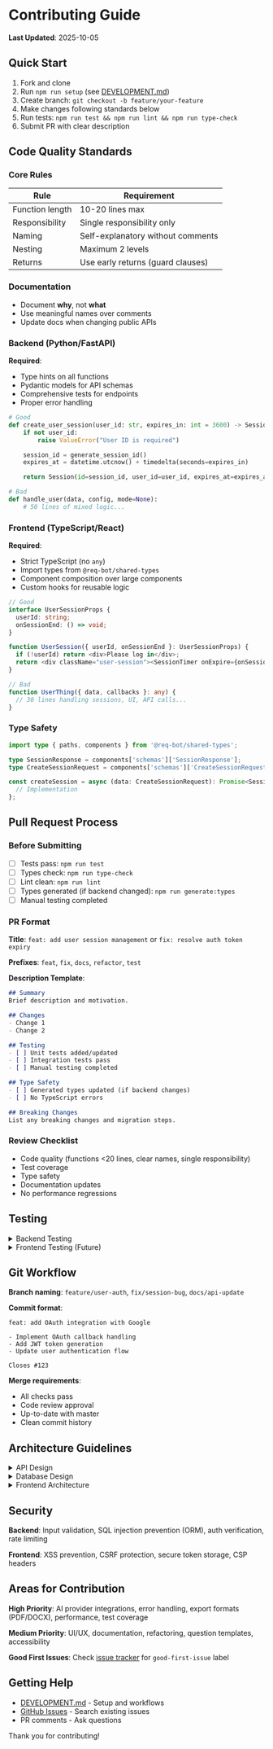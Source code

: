 # Contributing Guide

**Last Updated**: 2025-10-05

## Quick Start

1. Fork and clone
2. Run `npm run setup` (see [DEVELOPMENT.md](DEVELOPMENT.md))
3. Create branch: `git checkout -b feature/your-feature`
4. Make changes following standards below
5. Run tests: `npm run test && npm run lint && npm run type-check`
6. Submit PR with clear description

## Code Quality Standards

### Core Rules

| Rule | Requirement |
|------|-------------|
| Function length | 10-20 lines max |
| Responsibility | Single responsibility only |
| Naming | Self-explanatory without comments |
| Nesting | Maximum 2 levels |
| Returns | Use early returns (guard clauses) |

### Documentation

- Document **why**, not **what**
- Use meaningful names over comments
- Update docs when changing public APIs

### Backend (Python/FastAPI)

**Required**:
- Type hints on all functions
- Pydantic models for API schemas
- Comprehensive tests for endpoints
- Proper error handling

```python
# Good
def create_user_session(user_id: str, expires_in: int = 3600) -> Session:
    if not user_id:
        raise ValueError("User ID is required")

    session_id = generate_session_id()
    expires_at = datetime.utcnow() + timedelta(seconds=expires_in)

    return Session(id=session_id, user_id=user_id, expires_at=expires_at)

# Bad
def handle_user(data, config, mode=None):
    # 50 lines of mixed logic...
```

### Frontend (TypeScript/React)

**Required**:
- Strict TypeScript (no `any`)
- Import types from `@req-bot/shared-types`
- Component composition over large components
- Custom hooks for reusable logic

```typescript
// Good
interface UserSessionProps {
  userId: string;
  onSessionEnd: () => void;
}

function UserSession({ userId, onSessionEnd }: UserSessionProps) {
  if (!userId) return <div>Please log in</div>;
  return <div className="user-session"><SessionTimer onExpire={onSessionEnd} /></div>;
}

// Bad
function UserThing({ data, callbacks }: any) {
  // 30 lines handling sessions, UI, API calls...
}
```

### Type Safety

```typescript
import type { paths, components } from '@req-bot/shared-types';

type SessionResponse = components['schemas']['SessionResponse'];
type CreateSessionRequest = components['schemas']['CreateSessionRequest'];

const createSession = async (data: CreateSessionRequest): Promise<SessionResponse> => {
  // Implementation
};
```

## Pull Request Process

### Before Submitting

- [ ] Tests pass: `npm run test`
- [ ] Types check: `npm run type-check`
- [ ] Lint clean: `npm run lint`
- [ ] Types generated (if backend changed): `npm run generate:types`
- [ ] Manual testing completed

### PR Format

**Title**: `feat: add user session management` or `fix: resolve auth token expiry`

**Prefixes**: `feat`, `fix`, `docs`, `refactor`, `test`

**Description Template**:
```markdown
## Summary
Brief description and motivation.

## Changes
- Change 1
- Change 2

## Testing
- [ ] Unit tests added/updated
- [ ] Integration tests pass
- [ ] Manual testing completed

## Type Safety
- [ ] Generated types updated (if backend changes)
- [ ] No TypeScript errors

## Breaking Changes
List any breaking changes and migration steps.
```

### Review Checklist

- Code quality (functions <20 lines, clear names, single responsibility)
- Test coverage
- Type safety
- Documentation updates
- No performance regressions

## Testing

<details>
<summary>Backend Testing</summary>

```python
# Unit test
def test_session_creation():
    session = create_session("user123")
    assert session.is_valid()

# API endpoint test
def test_create_session_endpoint(client):
    response = client.post("/sessions", json={"user_id": "test"})
    assert response.status_code == 201

# Run tests
cd apps/backend
poetry run pytest
poetry run pytest --cov=specscribe  # With coverage
```

</details>

<details>
<summary>Frontend Testing (Future)</summary>

```typescript
// Component test
test('UserSession renders correctly', () => {
  render(<UserSession userId="test" onSessionEnd={mockFn} />);
  expect(screen.getByText('Session active')).toBeInTheDocument();
});

// Run tests
cd apps/frontend
npm test
```

</details>

## Git Workflow

**Branch naming**: `feature/user-auth`, `fix/session-bug`, `docs/api-update`

**Commit format**:
```
feat: add OAuth integration with Google

- Implement OAuth callback handling
- Add JWT token generation
- Update user authentication flow

Closes #123
```

**Merge requirements**:
- All checks pass
- Code review approval
- Up-to-date with master
- Clean commit history

## Architecture Guidelines

<details>
<summary>API Design</summary>

- RESTful endpoints with clear resource names
- Consistent response formats (Pydantic models)
- Proper HTTP status codes
- Authentication on protected routes
- Request validation with meaningful errors

</details>

<details>
<summary>Database Design</summary>

- Normalized structure with proper relationships
- Database constraints for data integrity
- Migrations for schema changes
- Indexes for performance-critical queries

</details>

<details>
<summary>Frontend Architecture</summary>

- Component-based design
- React Query for server state
- React Hook Form + Zod for validation
- Responsive design (Tailwind CSS)
- WCAG accessibility guidelines

</details>

## Security

**Backend**: Input validation, SQL injection prevention (ORM), auth verification, rate limiting

**Frontend**: XSS prevention, CSRF protection, secure token storage, CSP headers

## Areas for Contribution

**High Priority**: AI provider integrations, error handling, export formats (PDF/DOCX), performance, test coverage

**Medium Priority**: UI/UX, documentation, refactoring, question templates, accessibility

**Good First Issues**: Check [issue tracker](https://github.com/wzwietering/req-bot/issues) for `good-first-issue` label

## Getting Help

- [DEVELOPMENT.md](DEVELOPMENT.md) - Setup and workflows
- [GitHub Issues](https://github.com/wzwietering/req-bot/issues) - Search existing issues
- PR comments - Ask questions

Thank you for contributing!
